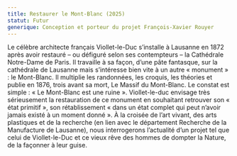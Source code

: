 ```yaml
---
title: Restaurer le Mont-Blanc (2025)
statut: Futur
generique: Conception et porteur du projet François-Xavier Rouyer
---
```

Le célèbre architecte français Viollet-le-Duc s’installe à Lausanne en 1872 après avoir restauré – ou défiguré selon ses contempteurs – la Cathédrale Notre-Dame de Paris. Il travaille à sa façon, d’une pâte fantasque, sur la cathédrale de Lausanne mais s’intéresse bien vite à un autre « monument » : le Mont-Blanc. Il multiplie les randonnées, les croquis, les théories et publie en 1876, trois avant sa mort, Le Massif du Mont-Blanc. Le constat est simple : « Le Mont-Blanc est une ruine ». Viollet-le-duc envisage très sérieusement la restauration de ce monument en souhaitant retrouver son « état primitif », son rétablissement « dans un état complet qui peut n’avoir jamais existé à un moment donné ». À la croisée de l’art vivant, des arts plastiques et de la recherche (en lien avec le département Recherche de la Manufacture de Lausanne), nous interrogerons l’actualité d’un projet tel que celui de Viollet-le-Duc et ce vieux rêve des hommes de dompter la Nature, de la façonner à leur guise.